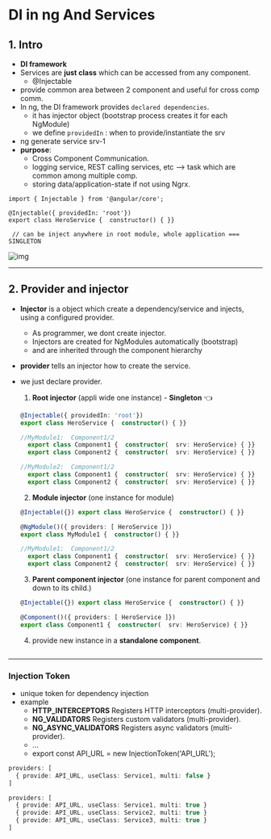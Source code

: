 # DI in ng And Services
## 1. Intro
- **DI framework**
- Services are **just class** which can be accessed from any component. 
  - @Injectable
- provide common area between 2 component and useful for cross comp comm.
- In ng, the DI framework provides `declared dependencies`. 
  - it has injector object (bootstrap process creates it for each NgModule)
  - we define `providedIn`  : when to provide/instantiate the srv
- ng generate service srv-1
- **purpose**:
  - Cross Component Communication.
  - logging service, REST calling services, etc --> task which are common among multiple comp.
  - storing data/application-state if not using Ngrx.
```
import { Injectable } from '@angular/core';

@Injectable({ providedIn: 'root'})
export class HeroService {  constructor() { }}

 // can be inject anywhere in root module, whole application === SINGLETON
```
![img](https://github.com/lekhrajdinkar/NG6/blob/master/notes/assets/srv/01.jpg)

---
## 2. Provider and injector
- **Injector** is a object which create a dependency/service and injects, using a configured provider.
  - As programmer, we dont create injector.
  - Injectors are created for NgModules automatically (bootstrap)
  - and are inherited through the component hierarchy
  
- **provider** tells an injector how to create the service.
- we just declare provider.
  1. **Root injector** (appli wide one instance) - **Singleton** :point_left:
  ```typescript
  @Injectable({ providedIn: 'root'})
  export class HeroService {  constructor() { }}
  
  //MyModule1:  Component1/2
    export class Component1 {  constructor(  srv: HeroService) { }}
    export class Component2 {  constructor(  srv: HeroService) { }}
  
  //MyModule2:  Component1/2
    export class Component1 {  constructor(  srv: HeroService) { }}
    export class Component2 {  constructor(  srv: HeroService) { }}
  ```
  2. **Module injector** (one instance for module)
  ```typescript
  @Injectable({}) export class HeroService {  constructor() { }}
  
  @NgModule()({ providers: [ HeroService ]})
  export class MyModule1 {  constructor() { }}
  
  //MyModule1:  Component1/2
    export class Component1 {  constructor(  srv: HeroService) { }}
    export class Component2 {  constructor(  srv: HeroService) { }}
  ```
  3. **Parent component injector** (one instance for parent component and down to its child.)
  ```typescript
  @Injectable({}) export class HeroService {  constructor() { }}
  
  @Component()({ providers: [ HeroService ]})
  export class Component1 {  constructor(  srv: HeroService) { }}
  ```
  4. provide new instance in a **standalone component**.
  ```typescript

  ```
--- 
### Injection Token
- unique token for dependency injection
- example
  - **HTTP_INTERCEPTORS**	Registers HTTP interceptors (multi-provider).
  - **NG_VALIDATORS**	Registers custom validators (multi-provider).
  - **NG_ASYNC_VALIDATORS**	Registers async validators (multi-provider).
  - ...
  - export const API_URL = new InjectionToken<string>('API_URL');
  
```typescript
providers: [
  { provide: API_URL, useClass: Service1, multi: false }
]

providers: [
  { provide: API_URL, useClass: Service1, multi: true }
  { provide: API_URL, useClass: Service2, multi: true }
  { provide: API_URL, useClass: Service3, multi: true }
]
```



